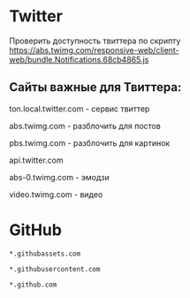 # Twitter

Проверить доступность твиттера по скрипту https://abs.twimg.com/responsive-web/client-web/bundle.Notifications.68cb4865.js

## Сайты важные для Твиттера:
ton.local.twitter.com - сервис твиттер

abs.twimg.com - разблочить для постов

pbs.twimg.com - разблочить для картинок

api.twitter.com

abs-0.twimg.com - эмодзи

video.twimg.com - видео

# GitHub
```
*.githubassets.com
```
```
*.githubusercontent.com
```
```
*.github.com
```
